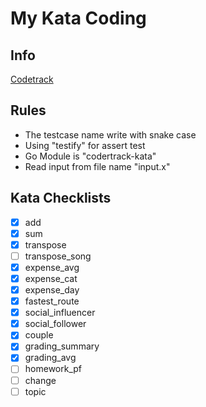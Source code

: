 # My Kata Coding

## Info

[Codetrack](https://codertrack.netlify.com)

## Rules

- The testcase name write with snake case
- Using "testify" for assert test
- Go Module is "codertrack-kata"
- Read input from file name "input.x"

## Kata Checklists

- [x] add
- [x] sum
- [x] transpose
- [ ] transpose_song
- [x] expense_avg
- [x] expense_cat
- [x] expense_day
- [x] fastest_route
- [x] social_influencer
- [x] social_follower
- [x] couple
- [x] grading_summary
- [x] grading_avg
- [ ] homework_pf
- [ ] change
- [ ] topic
